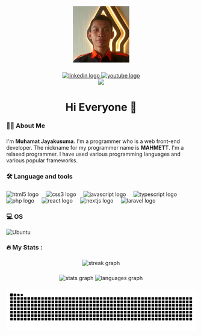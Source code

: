 <div align="center">
  <img height="150" width="150" src="/public/images/Photo Profil Muhamat Jayakusuma.jpg"  />
</div>

#####

<!-- Link -->

<div align="center">
  <a href="" target="_blank">
    <img src="https://img.shields.io/static/v1?message=Tiktok&logo=tiktok&label=&color=000000&logoColor=white&labelColor=&style=for-the-badge" height="25" alt="linkedin logo"  />
  </a>
  <a href="" target="_blank">
    <img src="https://img.shields.io/static/v1?message=Youtube&logo=youtube&label=&color=FF0000&logoColor=white&labelColor=&style=for-the-badge" height="25" alt="youtube logo"  />
  </a>
</div>

<!-- Visitor -->
<div align="center">
  <img src="https://visitor-badge.laobi.icu/badge?page_id=MAHMETT.MAHMETT&"  />
</div>

###

<!-- Title -->

<h1 align="center">Hi Everyone 👋</h1>

###

<!-- About Me -->

<h3 align="left">👩‍💻  About Me</h3>

###

<p align="left">I'm <strong>Muhamat Jayakusuma</strong>. I'm a programmer who is a web front-end developer. The nickname for my programmer name is <strong>MAHMETT</strong>. I'm a relaxed programmer. I have used various programming languages and various popular frameworks. </p>

###

<!-- Leanguage and tools -->

<h3 align="left">🛠 Language and tools</h3>

###

<div align="left">
  <img src="https://cdn.jsdelivr.net/gh/devicons/devicon/icons/html5/html5-original.svg" height="40" alt="html5 logo"  />
  <img width="12" />
  <img src="https://cdn.jsdelivr.net/gh/devicons/devicon/icons/css3/css3-original.svg" height="40" alt="css3 logo"  />
  <img width="12" />
  <img src="https://cdn.jsdelivr.net/gh/devicons/devicon/icons/javascript/javascript-original.svg" height="40" alt="javascript logo"  />
  <img width="12" />
  <img src="https://cdn.jsdelivr.net/gh/devicons/devicon/icons/typescript/typescript-original.svg" height="40" alt="typescript logo"  />
  <img width="12" />
  <img src="https://cdn.jsdelivr.net/gh/devicons/devicon/icons/php/php-original.svg" height="40" alt="php logo"  />
  <img width="12" />
  <img src="https://cdn.jsdelivr.net/gh/devicons/devicon/icons/react/react-original.svg" height="40" alt="react logo"  />
  <img width="12" />
  <img src="https://cdn.jsdelivr.net/gh/devicons/devicon/icons/nextjs/nextjs-original.svg" height="40" alt="nextjs logo"  />
  <img width="12" />
  <img src="https://cdn.jsdelivr.net/gh/devicons/devicon/icons/laravel/laravel-original.svg" height="40" alt="laravel logo"  />
</div>


###


### 💻 OS
![Ubuntu](    https://img.shields.io/badge/Ubuntu-E95420?style=for-the-badge&logo=ubuntu&logoColor=white)

###

<h3 align="left">🔥   My Stats :</h3>

###

<div align="center">
  <img src="https://streak-stats.demolab.com?user=MAHMETT&locale=en&mode=daily&theme=tokyonight-duo&hide_border=false&border_radius=5&order=3" height="220" alt="streak graph"  />
</div>

###

<div align="center">
  <img src="https://github-readme-stats.vercel.app/api?username=MAHMETT&hide_title=false&hide_rank=false&show_icons=true&include_all_commits=true&count_private=true&disable_animations=false&theme=tokyonight-duo&locale=en&hide_border=false&order=1" height="150" alt="stats graph"  />
  <img src="https://github-readme-stats.vercel.app/api/top-langs?username=MAHMETT&locale=en&hide_title=false&layout=compact&card_width=320&langs_count=5&theme=tokyonight-duo&hide_border=false&order=2" height="150" alt="languages graph"  />
</div>

###

<img src="https://raw.githubusercontent.com/MAHMETT/MAHMETT/output/snake.svg" alt="Snake animation" />

###